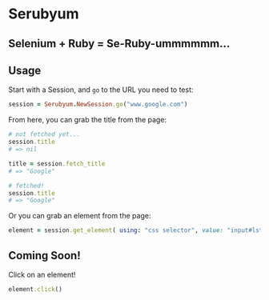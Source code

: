 # Serubyum

## Selenium + Ruby = Se-Ruby-ummmmmm...

## Usage

Start with a Session, and `go` to the URL you need to test:

```ruby
session = Serubyum.NewSession.go("www.google.com")
```

From here, you can grab the title from the page:

```ruby
# not fetched yet...
session.title
# => nil

title = session.fetch_title
# => "Google"

# fetched!
session.title
# => "Google"
```

Or you can grab an element from the page:

```ruby
element = session.get_element( using: "css selector", value: "input#lst-ib.gsfi" )
```

## Coming Soon!

Click on an element!
```ruby
element.click()
```
